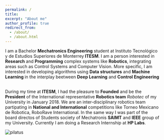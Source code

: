 ```yaml
---
permalink: /
title:
excerpt: "About me"
author_profile: true
redirect_from:
  - /about/
  - /about.html
---
```


<p style='text-align: justify;'>


I am a Bachelor <b>Mechatronics Engineering</b> student at Instituto Tecnológico y de Estudios Superiores de Monterrey<b> ITESM</b>.
I am a person interested in <b>Research</b> and <b>Programming</b> complex systems like <b>Robotics</b>, integrating areas such as Control Systems and Computer Vision. More specific, I am interested in developing algorithms using <b>Data structures</b> and <b> Machine Learning </b> in the interplay beetween <b>Deep Learning</b> and <b>Control Engineering</b>
<br><br>

During my time at <b>ITESM</b>, I had the pleasure to <b>Founded</b> and be the <b>President</b>  of the International representative <b>Robotics team</b> <i>Robotec</i> of my University in January 2018. We are an inter-disciplinary robotics team partipating in <b>National and International</b> competitions like Torneo Mexicano de Robotica, RoboRave International. In the same way I was part of the board directos of Students society of Mechatronis  <b> SAIMT</b>  and <b> IEEE</b>  group of my University. Currently I am doing a Research Internship at <b>HP Labs</b>.
 </p>

![pilatus](/images/robotec.png)
